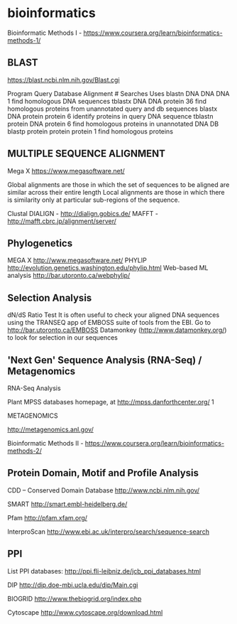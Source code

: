 # bioinformatics

Bioinformatic Methods I - https://www.coursera.org/learn/bioinformatics-methods-1/

## BLAST
https://blast.ncbi.nlm.nih.gov/Blast.cgi

Program Query Database Alignment # Searches Uses
blastn DNA DNA DNA 1 find homologous DNA sequences
tblastx DNA DNA protein 36 find homologous proteins from unannotated
query and db sequences
blastx DNA protein protein 6 identify proteins in query DNA sequence
tblastn protein DNA protein 6 find homologous proteins in unannotated
DNA DB
blastp protein protein protein 1 find homologous proteins

## MULTIPLE SEQUENCE ALIGNMENT 

Mega X
https://www.megasoftware.net/

Global alignments are those in which the set of sequences to be aligned are similar across their
entire length
Local alignments are those in which there is similarity only at particular sub-regions of the
sequence. 

Clustal
DIALIGN - http://dialign.gobics.de/
MAFFT - http://mafft.cbrc.jp/alignment/server/

## Phylogenetics

MEGA X http://www.megasoftware.net/
PHYLIP http://evolution.genetics.washington.edu/phylip.html
Web-based ML analysis http://bar.utoronto.ca/webphylip/ 

## Selection Analysis

dN/dS Ratio Test
It is often useful to check your aligned DNA sequences using the TRANSEQ app of EMBOSS suite of tools from the EBI. Go to http://bar.utoronto.ca/EMBOSS
Datamonkey (http://www.datamonkey.org/) to look for selection in our sequences

## 'Next Gen' Sequence Analysis (RNA-Seq) / Metagenomics

RNA-Seq Analysis

Plant MPSS databases homepage, at http://mpss.danforthcenter.org/ 1

METAGENOMICS

http://metagenomics.anl.gov/

Bioinformatic Methods II - https://www.coursera.org/learn/bioinformatics-methods-2/

##  Protein Domain, Motif and Profile Analysis 

CDD – Conserved Domain Database 
http://www.ncbi.nlm.nih.gov/

SMART
http://smart.embl-heidelberg.de/

Pfam
http://pfam.xfam.org/

InterproScan
http://www.ebi.ac.uk/interpro/search/sequence-search

## PPI
List PPI databases:
http://ppi.fli-leibniz.de/jcb_ppi_databases.html

DIP 
http://dip.doe-mbi.ucla.edu/dip/Main.cgi

BIOGRID
http://www.thebiogrid.org/index.php

Cytoscape
http://www.cytoscape.org/download.html

